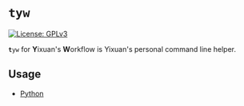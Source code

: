 # `tyw`

[![License: GPLv3](https://img.shields.io/badge/License-GPLv3-blue.svg)](https://www.gnu.org/licenses/gpl-3.0)


<code><strong>t</strong>yw</code> for **Y**ixuan's **W**orkflow is Yixuan's personal command line helper.

## Usage

- [Python](pkg/py/README.md)